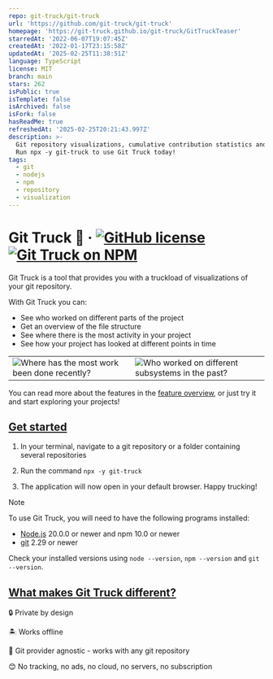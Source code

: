 ```yaml
---
repo: git-truck/git-truck
url: 'https://github.com/git-truck/git-truck'
homepage: 'https://git-truck.github.io/git-truck/GitTruckTeaser'
starredAt: '2022-06-07T19:07:45Z'
createdAt: '2022-01-17T23:15:58Z'
updatedAt: '2025-02-25T11:38:51Z'
language: TypeScript
license: MIT
branch: main
stars: 262
isPublic: true
isTemplate: false
isArchived: false
isFork: false
hasReadMe: true
refreshedAt: '2025-02-25T20:21:43.997Z'
description: >-
  Git repository visualizations, cumulative contribution statistics and more.
  Run npx -y git-truck to use Git Truck today!
tags:
  - git
  - nodejs
  - npm
  - repository
  - visualization
---
```


# Git Truck 🚛 &middot; [![GitHub license](https://img.shields.io/badge/license-MIT-blue.svg)](https://github.com/git-truck/git-truck/blob/main/LICENSE) [![Git Truck on NPM](https://img.shields.io/npm/v/git-truck)](https://www.npmjs.com/git-truck)

Git Truck is a tool that provides you with a truckload of visualizations of your git repository.

With Git Truck you can:

- See who worked on different parts of the project
- Get an overview of the file structure
- See where there is the most activity in your project
- See how your project has looked at different points in time

|                                                                                           |                                                                                               |
| ----------------------------------------------------------------------------------------- | --------------------------------------------------------------------------------------------- |
| <img src="./teaser-images/readme1.png" alt="Where has the most work been done recently?"> | <img src="./teaser-images/readme2.png" alt="Who worked on different subsystems in the past?"> |

You can read more about the features in the [feature overview](https://git-truck.github.io/git-truck/GitTruckTeaser), or just try it and start exploring your projects!

## [Get started](#get-started)

1. In your terminal, navigate to a git repository or a folder containing several repositories

2. Run the command `npx -y git-truck`

3. The application will now open in your default browser. Happy trucking!

> [!NOTE]
> To use Git Truck, you will need to have the following programs installed:
>
> - [Node.js](https://nodejs.org/en/) 20.0.0 or newer and npm 10.0 or newer
> - [git](https://git-scm.com/downloads) 2.29 or newer
>
> Check your installed versions using `node --version`, `npm --version` and `git --version`.

## [What makes Git Truck different?](#what-makes-git-truck-different)

🔒 Private by design

🏝️ Works offline

🤷 Git provider agnostic - works with any git repository

😊 No tracking, no ads, no cloud, no servers, no subscription

